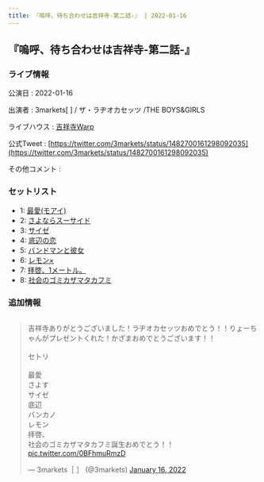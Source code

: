 ```yaml
---
title: 『嗚呼、待ち合わせは吉祥寺-第二話-』 | 2022-01-16
---
```

## 『嗚呼、待ち合わせは吉祥寺-第二話-』

### ライブ情報

公演日
:    2022-01-16

出演者
:    3markets[ ] / ザ・ラヂオカセッツ /THE BOYS&GIRLS

ライブハウス
:    [吉祥寺Warp](livehouse005.html)

公式Tweet
:    [https://twitter.com/3markets/status/1482700161298092035](https://twitter.com/3markets/status/1482700161298092035)

その他コメント
:    

### セットリスト

*  1: [最愛(モアイ)](song014.html)
*  2: [さよならスーサイド](song013.html)
*  3: [サイゼ](song004.html)
*  4: [底辺の恋](song008.html)
*  5: [バンドマンと彼女](song009.html)
*  6: [レモン×](song003.html)
*  7: [拝啓、1メートル。](song010.html)
*  8: [社会のゴミカザマタカフミ](song002.html)


### 追加情報


<img src="">

<blockquote class="twitter-tweet"><p lang="ja" dir="ltr">吉祥寺ありがとうございました！ラヂオカセッツおめでとう！！りょーちゃんがプレゼントくれた！かざまおめでとうございます！！<br><br>セトリ<br><br>最愛<br>さよす<br>サイゼ<br>底辺<br>バンカノ<br>レモン<br>拝啓、<br>社会のゴミカザマタカフミ誕生おめでとう！！ <a href="https://t.co/0BFhmuRmzD">pic.twitter.com/0BFhmuRmzD</a></p>&mdash; 3markets［ ］ (@3markets) <a href="https://twitter.com/3markets/status/1482700161298092035?ref_src=twsrc%5Etfw">January 16, 2022</a></blockquote>
<script async src="https://platform.twitter.com/widgets.js" charset="utf-8"></script>


